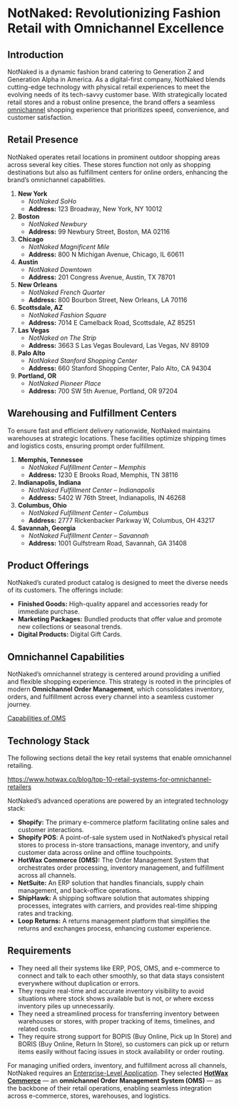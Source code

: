 # **NotNaked: Revolutionizing Fashion Retail with Omnichannel Excellence**

## **Introduction**
NotNaked is a dynamic fashion brand catering to Generation Z and Generation Alpha in America. As a digital-first company, NotNaked blends cutting-edge technology with physical retail experiences to meet the evolving needs of its tech-savvy customer base. With strategically located retail stores and a robust online presence, the brand offers a seamless [omnichannel](https://www.hotwax.co/blog/what-is-omnichannel-order-management-and-why-does-it-exist) shopping experience that prioritizes speed, convenience, and customer satisfaction.

## **Retail Presence**
NotNaked operates retail locations in prominent outdoor shopping areas across several key cities. These stores function not only as shopping destinations but also as fulfillment centers for online orders, enhancing the brand’s omnichannel capabilities.
1. **New York**
   * *NotNaked SoHo*  
   * **Address:** 123 Broadway, New York, NY 10012  
2. **Boston**
   * *NotNaked Newbury*  
   * **Address:** 99 Newbury Street, Boston, MA 02116  
3. **Chicago**
   * *NotNaked Magnificent Mile*  
   * **Address:** 800 N Michigan Avenue, Chicago, IL 60611  
4. **Austin**
   * *NotNaked Downtown*  
   * **Address:** 201 Congress Avenue, Austin, TX 78701  
5. **New Orleans**
   * *NotNaked French Quarter*  
   * **Address:** 800 Bourbon Street, New Orleans, LA 70116  
6. **Scottsdale, AZ**
   * *NotNaked Fashion Square*  
   * **Address:** 7014 E Camelback Road, Scottsdale, AZ 85251  
7. **Las Vegas**
   * *NotNaked on The Strip*  
   * **Address:** 3663 S Las Vegas Boulevard, Las Vegas, NV 89109  
8. **Palo Alto**
   * *NotNaked Stanford Shopping Center*  
   * **Address:** 660 Stanford Shopping Center, Palo Alto, CA 94304  
9. **Portland, OR**
   * *NotNaked Pioneer Place*  
   * **Address:** 700 SW 5th Avenue, Portland, OR 97204

## **Warehousing and Fulfillment Centers**
To ensure fast and efficient delivery nationwide, NotNaked maintains warehouses at strategic locations. These facilities optimize shipping times and logistics costs, ensuring prompt order fulfillment.
1. **Memphis, Tennessee**
   * *NotNaked Fulfillment Center – Memphis*  
   * **Address:** 1230 E Brooks Road, Memphis, TN 38116  
2. **Indianapolis, Indiana**
   * *NotNaked Fulfillment Center – Indianapolis*  
   * **Address:** 5402 W 76th Street, Indianapolis, IN 46268  
3. **Columbus, Ohio**
   * *NotNaked Fulfillment Center – Columbus*  
   * **Address:** 2777 Rickenbacker Parkway W, Columbus, OH 43217  
4. **Savannah, Georgia**
   * *NotNaked Fulfillment Center – Savannah*  
   * **Address:** 1001 Gulfstream Road, Savannah, GA 31408

## **Product Offerings**
NotNaked’s curated product catalog is designed to meet the diverse needs of its customers. The offerings include:
* **Finished Goods:** High-quality apparel and accessories ready for immediate purchase.  
* **Marketing Packages:** Bundled products that offer value and promote new collections or seasonal trends.  
* **Digital Products:** Digital Gift Cards.

## **Omnichannel Capabilities**
NotNaked’s omnichannel strategy is centered around providing a unified and flexible shopping experience. This strategy is rooted in the principles of modern **Omnichannel Order Management**, which consolidates inventory, orders, and fulfillment across every channel into a seamless customer journey.

[Capabilities of OMS](https://www.hotwax.co/blog/15-critical-capabilities-of-omnichannel-order-management-solution)

## **Technology Stack**
The following sections detail the key retail systems that enable omnichannel retailing.

https://www.hotwax.co/blog/top-10-retail-systems-for-omnichannel-retailers

NotNaked’s advanced operations are powered by an integrated technology stack:
* **Shopify:** The primary e-commerce platform facilitating online sales and customer interactions.
* **Shopify POS**: A point-of-sale system used in NotNaked’s physical retail stores to process in-store transactions, manage inventory, and unify customer data across online and offline touchpoints.
* **HotWax Commerce (OMS):** The Order Management System that orchestrates order processing, inventory management, and fulfillment across all channels.  
* **NetSuite:** An ERP solution that handles financials, supply chain management, and back-office operations.  
* **ShipHawk:** A shipping software solution that automates shipping processes, integrates with carriers, and provides real-time shipping rates and tracking.  
* **Loop Returns:** A returns management platform that simplifies the returns and exchanges process, enhancing customer experience.

## **Requirements**

- They need all their systems like ERP, POS, OMS, and e-commerce to connect and talk to each other smoothly, so that data stays consistent everywhere without duplication or errors.  
- They require real-time and accurate inventory visibility to avoid situations where stock shows available but is not, or where excess inventory piles up unnecessarily.  
- They need a streamlined process for transferring inventory between warehouses or stores, with proper tracking of items, timelines, and related costs.  
- They require strong support for BOPIS (Buy Online, Pick up In Store) and BORIS (Buy Online, Return In Store), so customers can pick up or return items easily without facing issues in stock availability or order routing.  


For managing unified orders, inventory, and fulfillment across all channels, NotNaked requires an [Enterprise-Level Application](https://www.ibm.com/think/topics/enterprise-applications). They selected [**HotWax Commerce**](https://www.hotwax.co/) — an **omnichannel Order Management System (OMS)** — as the backbone of their retail operations, enabling seamless integration across e-commerce, stores, warehouses, and logistics.

